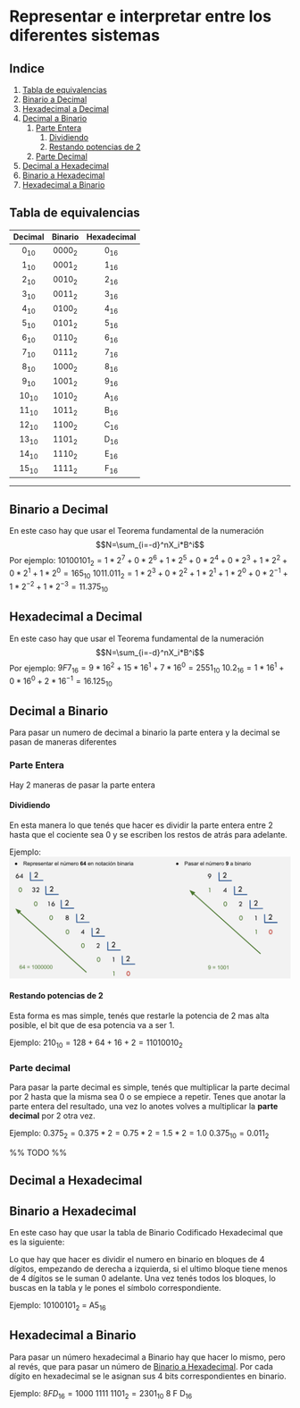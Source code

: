 # Representar e interpretar entre los diferentes sistemas

## Indice

1. [Tabla de equivalencias](#Tabla%20de%20equivalencias)
2. [Binario a Decimal](#Binario%20a%20decimal)
3. [Hexadecimal a Decimal](#Hexadecimal%20a%20decimal)
4. [Decimal a Binario](#decimal%20a%20binario)
	1. [Parte Entera](#parte%20entera)
		1. [Dividiendo](#dividiendo)
		2. [Restando potencias de 2](#restando%20potencias%20de%202)
	2. [Parte Decimal](#parte%20decimal)
5. [Decimal a Hexadecimal](#decimal%20a%20hexadecimal)
6. [Binario a Hexadecimal](#binario%20a%20hexadecimal)
7. [Hexadecimal a Binario](#hexadecimal%20a%20binario)

## Tabla de equivalencias

|     Decimal     |     Binario      |  Hexadecimal   |
|:---------------:|:----------------:|:--------------:|
| 0<sub>10</sub>  | 0000<sub>2</sub> | 0<sub>16</sub> |
| 1<sub>10</sub>  | 0001<sub>2</sub> | 1<sub>16</sub> |
| 2<sub>10</sub>  | 0010<sub>2</sub> | 2<sub>16</sub> |
| 3<sub>10</sub>  | 0011<sub>2</sub> | 3<sub>16</sub> |
| 4<sub>10</sub>  | 0100<sub>2</sub> | 4<sub>16</sub> |
| 5<sub>10</sub>  | 0101<sub>2</sub> | 5<sub>16</sub> |
| 6<sub>10</sub>  | 0110<sub>2</sub> | 6<sub>16</sub> |
| 7<sub>10</sub>  | 0111<sub>2</sub> | 7<sub>16</sub> |
| 8<sub>10</sub>  | 1000<sub>2</sub> | 8<sub>16</sub> |
| 9<sub>10</sub>  | 1001<sub>2</sub> | 9<sub>16</sub> |
| 10<sub>10</sub> | 1010<sub>2</sub> | A<sub>16</sub> |
| 11<sub>10</sub> | 1011<sub>2</sub> | B<sub>16</sub> |
| 12<sub>10</sub> | 1100<sub>2</sub> | C<sub>16</sub> |
| 13<sub>10</sub> | 1101<sub>2</sub> | D<sub>16</sub> |
| 14<sub>10</sub> | 1110<sub>2</sub> | E<sub>16</sub> |
| 15<sub>10</sub> | 1111<sub>2</sub> | F<sub>16</sub> |

---

## Binario a Decimal

En este caso hay que usar el Teorema fundamental de la numeración $$N=\sum_{i=-d}^nX_i*B^i$$
Por ejemplo: $10100101_2=1*2^7+0*2^6+1*2^5+0*2^4+0*2^3+1*2^2+0*2^1+1*2^0=165_{10}$
$1011.011_2=1*2^3+0*2^2+1*2^1+1*2^0+0*2^{-1}+1*2^{-2}+1*2^{-3}=11.375_{10}$

## Hexadecimal a Decimal

En este caso hay que usar el Teorema fundamental de la numeración $$N=\sum_{i=-d}^nX_i*B^i$$
Por ejemplo: $9F7_{16}=9*16^2+15*16^1+7*16^0=2551_{10}$
$10.2_{16}=1*16^1+0*16^0+2*16^{-1}=16.125_{10}$

## Decimal a Binario

Para pasar un numero de decimal a binario la parte entera y la decimal se pasan de maneras diferentes

### Parte Entera

Hay 2 maneras de pasar la parte entera

#### Dividiendo

En esta manera lo que tenés que hacer es dividir la parte entera entre 2 hasta que el cociente sea 0 y se escriben los restos de atrás para adelante.

Ejemplo:
![Ejemplo de Decimal a Binario](_assets/DecimalToBinaryEx.png)

#### Restando potencias de 2

Esta forma es mas simple, tenés que restarle la potencia de 2 mas alta posible, el bit que de esa potencia va a ser 1.

Ejemplo: $210_{10}=128+64+16+2=11010010_2$

### Parte decimal

Para pasar la parte decimal es simple, tenés que multiplicar la parte decimal por 2 hasta que la misma sea 0 o se empiece a repetir. Tenes que anotar la parte entera del resultado, una vez lo anotes volves a multiplicar la **parte decimal** por 2 otra vez.

Ejemplo: 
$0.375_2=0.375*2=0.75*2=1.5*2=1.0$
$0.375_{10}=0.011_2$

%% TODO %%
## Decimal a Hexadecimal


## Binario a Hexadecimal

En este caso hay que usar la tabla de Binario Codificado Hexadecimal que es la siguiente:

Lo que hay que hacer es dividir el numero en binario en bloques de 4 dígitos, empezando de derecha a izquierda, si el ultimo bloque tiene menos de 4 dígitos se le suman 0 adelante. Una vez tenés todos los bloques, lo buscas en la tabla y le pones el símbolo correspondiente.

Ejemplo: 10100101<sub>2</sub> = A5<sub>16</sub>

## Hexadecimal a Binario

Para pasar un número hexadecimal a Binario hay que hacer lo mismo, pero al revés, que para pasar un número de [Binario a Hexadecimal](#binario%20a%20hexadecimal).
Por cada dígito en hexadecimal se le asignan sus 4 bits correspondientes en binario.

Ejemplo:
$8FD_{16}=1000\ 1111\ 1101_2=2301_{10}$
					8       F       D<sub>16</sub>